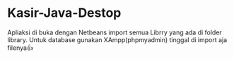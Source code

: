 # Kasir-Java-Destop

Apliaksi di buka dengan Netbeans import semua Librry yang ada di folder library. Untuk database gunakan XAmpp(phpmyadmin) tinggal di import aja filenya👍
